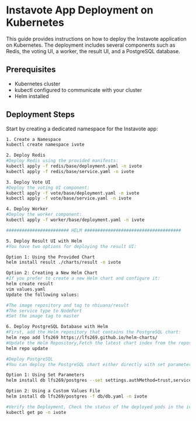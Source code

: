 # Instavote App Deployment on Kubernetes

This guide provides instructions on how to deploy the Instavote application on Kubernetes. The deployment includes several components such as Redis, the voting UI, a worker, the result UI, and a PostgreSQL database.

## Prerequisites

- Kubernetes cluster
- kubectl configured to communicate with your cluster
- Helm installed

## Deployment Steps


Start by creating a dedicated namespace for the Instavote app:

```bash
1. Create a Namespace
kubectl create namespace ivote

2. Deploy Redis
#Deploy Redis using the provided manifests:
kubectl apply -f redis/base/deployment.yaml -n ivote
kubectl apply -f redis/base/service.yaml -n ivote

3. Deploy Vote UI
#Deploy the voting UI component:
kubectl apply -f vote/base/deployment.yaml -n ivote
kubectl apply -f vote/base/service.yaml -n ivote

4. Deploy Worker
#Deploy the worker component:
kubectl apply -f worker/base/deployment.yaml -n ivote

######################## HELM #####################################

5. Deploy Result UI with Helm
#You have two options for deploying the result UI:

Option 1: Using the Provided Chart
helm install result ./charts/result -n ivote

Option 2: Creating a New Helm Chart
#If you prefer to create a new Helm chart and configure it:
helm create result
vim values.yaml
Update the following values:

#The image repository and tag to nhiuana/result
#The service type to NodePort
#Set the image tag to master

6. Deploy PostgreSQL Database with Helm
#First, add the Helm repository that contains the PostgreSQL chart:
helm repo add lfs269 https://lfs269.github.io/helm-charts/
#Update the Helm Repository,Fetch the latest chart index from the repository:
helm repo update

#Deploy PostgreSQL
#You can deploy the PostgreSQL chart either directly with set parameters or using a custom values file:

Option 1: Using Set Parameters
helm install db lfs269/postgres --set settings.authMethod=trust,service.name=db -n ivote

Option 2: Using a Custom Values File
helm install db lfs269/postgres -f db/db.yaml -n ivote

#Verify the Deployment, Check the status of the deployed pods in the ivote namespace:
kubectl get po -n ivote

